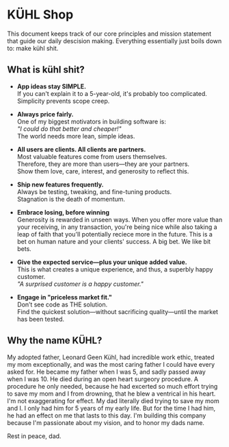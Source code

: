 # KÜHL Shop

This document keeps track of our core principles and mission statement that guide our daily descision making. Everything essentially just boils down to: make kühl shit.

## What is kühl shit?

- **App ideas stay SIMPLE.**  
  If you can't explain it to a 5-year-old, it's probably too complicated.  
  Simplicity prevents scope creep.

- **Always price fairly.**  
  One of my biggest motivators in building software is:  
  *"I could do that better and cheaper!"*  
  The world needs more lean, simple ideas.

- **All users are clients. All clients are partners.**  
  Most valuable features come from users themselves.  
  Therefore, they are more than users—they are your partners.  
  Show them love, care, interest, and generosity to reflect this.

- **Ship new features frequently.**  
  Always be testing, tweaking, and fine-tuning products.  
  Stagnation is the death of momentum.

- **Embrace losing, before winning**  
  Generosity is rewarded in unseen ways. When you offer more value than your receiving, in any transaction, you're being nice while also taking a leap of faith that you'll potentially reciece more in the future. This is a bet on human nature and your clients' success. A big bet. We like bit bets.

- **Give the expected service—plus your unique added value.**  
  This is what creates a unique experience, and thus, a superbly happy customer.  
  *"A surprised customer is a happy customer."*

- **Engage in "priceless market fit."**  
  Don’t see code as THE solution.  
  Find the quickest solution—without sacrificing quality—until the market has been tested.

## Why the name KÜHL?

My adopted father, Leonard Geen Kühl, had incredible work ethic, treated my mom exceptionally, and was the most caring father I could have every asked for. He became my father when I was 5, and sadly passed away when I was 10. He died during an open heart surgeory procedure. A procedure he only needed, because he had excerted so much effort trying to save my mom and I from drowning, that he blew a ventrical in his heart. I'm not exaggerating for effect. My dad literally died trying to save my mom
and I. I only had him for 5 years of my early life. But for the time I had him, he had an effect on me that lasts to this day. I'm building this company because I'm passionate about my vision, and to honor my dads name.

Rest in peace, dad.